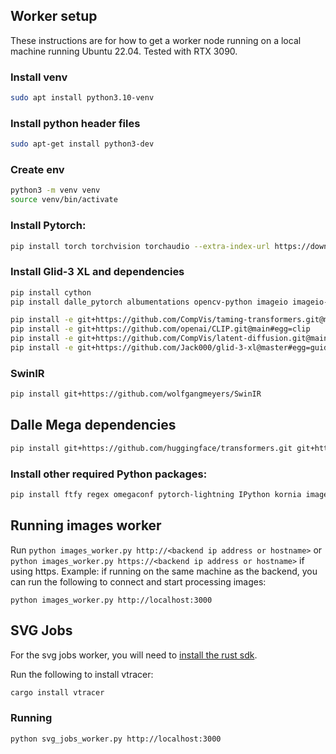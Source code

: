 ## Worker setup

These instructions are for how to get a worker node running on a local machine running Ubuntu 22.04. Tested with RTX 3090.

### Install venv

```sh
sudo apt install python3.10-venv
```

### Install python header files

```sh
sudo apt-get install python3-dev
```

### Create env

```sh
python3 -m venv venv
source venv/bin/activate
```

### Install Pytorch:

```sh
pip install torch torchvision torchaudio --extra-index-url https://download.pytorch.org/whl/cu113
```

### Install Glid-3 XL and dependencies

```sh
pip install cython
pip install dalle_pytorch albumentations opencv-python imageio imageio-ffmpeg pytorch-lightning omegaconf test-tube streamlit einops torch-fidelity transformers 

pip install -e git+https://github.com/CompVis/taming-transformers.git@master#egg=taming-transformers
pip install -e git+https://github.com/openai/CLIP.git@main#egg=clip
pip install -e git+https://github.com/CompVis/latent-diffusion.git@main#egg=latent-diffusion
pip install -e git+https://github.com/Jack000/glid-3-xl@master#egg=guided-diffusion
```

### SwinIR

```sh
pip install git+https://github.com/wolfgangmeyers/SwinIR
```

## Dalle Mega dependencies

```sh
pip install git+https://github.com/huggingface/transformers.git git+https://github.com/patil-suraj/vqgan-jax.git git+https://github.com/borisdayma/dalle-mini.git tqdm flax==0.5.0
```

### Install other required Python packages:

```sh
pip install ftfy regex omegaconf pytorch-lightning IPython kornia imageio imageio-ffmpeg einops torch_optimizer requests
```

## Running images worker

Run `python images_worker.py http://<backend ip address or hostname>` or `python images_worker.py https://<backend ip address or hostname>` if using https. Example: if running on the same machine as the backend, you can run the following to connect and start processing images:

```shell
python images_worker.py http://localhost:3000
```

## SVG Jobs

For the svg jobs worker, you will need to [install the rust sdk](https://www.rust-lang.org/tools/install).

Run the following to install vtracer:

```sh
cargo install vtracer
```

### Running

```sh
python svg_jobs_worker.py http://localhost:3000
```